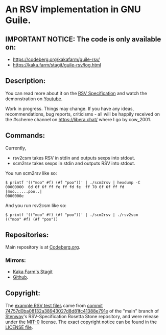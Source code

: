 # An RSV implementation in GNU Guile.

## IMPORTANT NOTICE: The code is only available on:

- https://codeberg.org/kakafarm/guile-rsv/
- https://kaka.farm/stagit/guile-rsv/log.html

## Description:

You can read more about it on the [RSV Specification][1] and watch the
demonstration on [Youtube][2].

Work in progress.  Things may change.  If you have any ideas,
recommendations, bug reports, criticisms - all will be happily
received on the #scheme channel on https://libera.chat/ where I go by
cow_2001.

## Commands:

Currently,

- rsv2csm takes RSV in stdin and outputs sexps into stdout.
- scm2rsv takes sexps in stdin and outputs RSV into stdout.

You run scm2rsv like so:

```
$ printf '(("moo" #f) (#f "poo"))' | ./scm2rsv | hexdump -C
00000000  6d 6f 6f ff fe ff fd fe  ff 70 6f 6f ff fd        |moo......poo..|
0000000e
```

And you run rsv2csm like so:

```
$ printf '(("moo" #f) (#f "poo"))' | ./scm2rsv | ./rsv2scm
(("moo" #f) (#f "poo"))
```

## Repositories:

Main repository is at [Codeberg.org][3].

### Mirrors:

- [Kaka Farm's Stagit][4]
- [Github][5].

## Copyright:

The [example RSV test files](./TestFiles/) came from [commit
74757d0ba08132a38943027d8d81fc41388e791e][6] of the "main" branch of
[Stenway][7]'s RSV-Specification Rosetta Stone repository, and were
release under the [MIT-0][8] license.  The exact copyright notice can
be found in the [LICENSE file](./TestFiles/LICENSE).

[1]: https://github.com/Stenway/RSV-Specification
[2]: https://www.youtube.com/watch?v=tb_70o6ohMA
[3]: https://codeberg.org/kakafarm/guile-rsv/
[4]: https://kaka.farm/stagit/guile-rsv/log.html
[5]: https://github.com/yuvallangerontheroad/guile-rsv
[6]: https://github.com/Stenway/RSV-Challenge/tree/74757d0ba08132a38943027d8d81fc41388e791e/TestFiles
[7]: https://www.stenway.com/
[8]: https://opensource.org/license/mit-0/
